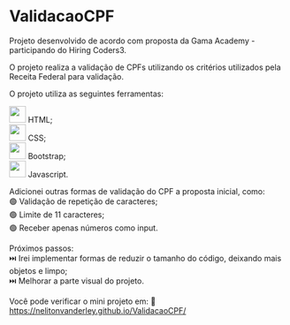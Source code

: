 # ValidacaoCPF
Projeto desenvolvido de acordo com proposta da Gama Academy - participando do Hiring Coders3. 

O projeto realiza a validação de CPFs utilizando os critérios utilizados pela Receita Federal para validação.

O projeto utiliza as seguintes ferramentas:

<img height = 30px  src="https://cdn.jsdelivr.net/gh/devicons/devicon/icons/html5/html5-original-wordmark.svg" /> HTML;</br>
<img height = 30px  src="https://cdn.jsdelivr.net/gh/devicons/devicon/icons/css3/css3-original-wordmark.svg" /> CSS;</br>
<img height = 30px  src="https://cdn.jsdelivr.net/gh/devicons/devicon/icons/bootstrap/bootstrap-original-wordmark.svg" /> Bootstrap;</br>
<img height = 30px src="https://cdn.jsdelivr.net/gh/devicons/devicon/icons/javascript/javascript-original.svg" /> Javascript.</br>


Adicionei outras formas de validação do CPF a proposta inicial, como: </br>
🟢 Validação de repetição de caracteres; </br>
🟢 Limite de 11 caracteres; </br>
🟢 Receber apenas números como input.</br>

Próximos passos:</br>
⏭️ Irei implementar formas de reduzir o tamanho do código, deixando mais objetos e limpo;</br>
⏭️ Melhorar a parte visual do projeto.

Você pode verificar o mini projeto em: 
🔗 https://nelitonvanderley.github.io/ValidacaoCPF/

